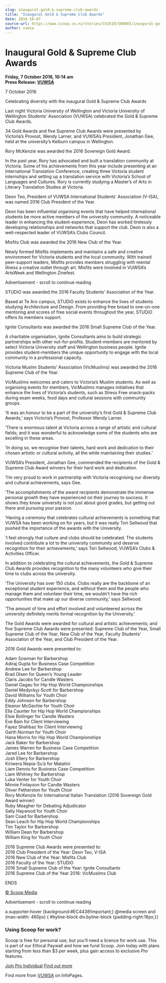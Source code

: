 ```yaml
---
slug: inaugural-gold-&-supreme-club-awards
title: "Inaugural Gold & Supreme Club Awards"
date: 2016-10-07
source-url: https://www.scoop.co.nz/stories/CU1610/S00085/inaugural-gold-supreme-club-awards.htm
author: vuwsa
---
```

Inaugural Gold & Supreme Club Awards
====================================

**Friday, 7 October 2016, 10:14 am**  
**Press Release: [VUWSA](https://info.scoop.co.nz/VUWSA)**

7 October 2016

Celebrating diversity with the inaugural Gold & Supreme Club Awards

Last night Victoria University of Wellington and Victoria University of Wellington Students’ Association (VUWSA) celebrated the Gold & Supreme Club Awards.

34 Gold Awards and five Supreme Club Awards were presented by Victoria’s Provost, Wendy Larner, and VUWSA’s President, Jonathan Gee, held at the university’s Kelburn campus in Wellington.

Rory McKenzie was awarded the 2016 Sovereign Gold Award.

In the past year, Rory has advocated and built a translation community at Victoria. Some of his achievements from this year include presenting at an International Translation Conference, creating three Victoria student internships and setting up a translation service with Victoria’s School of Languages and Cultures. Rory is currently studying a Master’s of Arts in Literary Translation Studies at Victoria.

Deon Teo, President of VUWSA International Students’ Association (V-ISA), was named 2016 Club President of the Year.

Deon has been influential organising events that have helped international students be more active members of the university community. A noticeable leader in enhancing the student-experience, Deon has worked tirelessly developing relationships and networks that support the club. Deon is also a well-respected leader of VUWSA’s Clubs Council.

Misfits Club was awarded the 2016 New Club of the Year.

Newly formed Misfits implements and maintains a safe and creative environment for Victoria students and the local community. With trained peer-support leaders, Misfits provides members struggling with mental illness a creative outlet through art. Misfits were involved in VUWSA’s ArtsWeek and Wellington Zinefest.

Advertisement - scroll to continue reading





STUDiO was awarded the 2016 Faculty Students’ Association of the Year.

Based at Te Aro campus, STUDiO exists to enhance the lives of students studying Architecture and Design. From providing free bread to one-on-one mentoring and scores of free social events throughout the year, STUDiO offers its members support.

Ignite Consultants was awarded the 2016 Small Supreme Club of the Year.

A charitable organisation, Ignite Consultants aims to build strategic partnerships with other not-for-profits. Student-members are mentored by select Victoria University staff and Wellington business people. Ignite provides student-members the unique opportunity to engage with the local community in a professional capacity.

Victoria Muslim Students’ Association (VicMuslims) was awarded the 2016 Supreme Club of the Year.

VicMuslims welcomes and caters to Victoria’s Muslim students. As well as organising events for members, VicMuslims manages initiatives that enhance the lives of Victoria’s students, such as Stress Free snack-packs during exam weeks, food days and cultural sessions with community groups.

‘It was an honour to be a part of the university’s first Gold & Supreme Club Awards,’ says Victoria’s Provost, Professor Wendy Larner.

‘There is enormous talent at Victoria across a range of artistic and cultural fields; and it was wonderful to acknowledge some of the students who are excelling in these areas.

‘In doing so, we recognise their talents, hard work and dedication to their chosen artistic or cultural activity, all the while maintaining their studies.’

VUWSA’s President, Jonathan Gee, commended the recipients of the Gold & Supreme Club Award winners for their hard work and dedication.

‘I’m very proud to work in partnership with Victoria recognising our diversity and cultural achievements, says Gee.

‘The accomplishments of the award recipients demonstrate the immense personal growth they have experienced on their journey to success. It shows they know university is not just about good grades, but getting out there and pursuing your passion.

‘Having a ceremony that celebrates cultural achievements is something that VUWSA has been working on for years, but it was really Tori Sellwood that pushed the importance of the awards with the University.

‘I feel strongly that culture and clubs should be celebrated. The students involved contribute a lot to the university community and deserve recognition for their achievements,’ says Tori Sellwood, VUWSA’s Clubs & Activities Officer.

In addition to celebrating the cultural achievements, the Gold & Supreme Club Awards provides recognition to the many volunteers who give their time to clubs across the university.

‘The University has over 150 clubs. Clubs really are the backbone of an exceptional student experience, and without them and the people who manage them and volunteer their time, we wouldn’t have the rich opportunities that make up our diverse community,’ says Sellwood.

‘The amount of time and effort involved and volunteered across the university definitely merits formal recognition by the University.’

The Gold Awards were awarded for cultural and artistic achievements; and five Supreme Club Awards were presented: Supreme Club of the Year, Small Supreme Club of the Year, New Club of the Year, Faculty Students’ Association of the Year, and Club President of the Year.

2016 Gold Awards were presented to:

Adam Sowman for Barbershop  
Adiraj Gupta for Business Case Competition  
Andrew Lee for Barbershop  
Brad Olsen for Queen’s Young Leader  
Claris Jacobs for Candle Wasters  
Daniel Gagau for Hip Hop World Championships  
Daniel Medyckyj-Scott for Barbershop  
David Williams for Youth Choir  
Eddy Johnsen for Barbershop  
Eleanor McGechie for Youth Choir  
Ella Caunter for Hip Hop World Championships  
Elsie Bollinger for Candle Wasters  
Eve Bain for Client Interviewing  
Fayez Shahbaz for Client Interviewing  
Garth Norman for Youth Choir  
Hana Morris for Hip Hop World Championships  
Jack Baker for Barbershop  
James Warren for Business Case Competition  
Jared Lee for Barbershop  
Josh Ellery for Barbershop  
Kiriwera Nepia-Su’a for Matatini  
Liam Dennis for Business Case Competition  
Liam Whitney for Barbershop  
Luka Venter for Youth Choir  
Minnie Finlayson for Candle Wasters  
Oliver Fetherston for Youth Choir  
Rory McKenzie for International Italian Translation (2016 Sovereign Gold Award winner)  
Ruby Meagher for Debating Adjudicator  
Sally Haywood for Youth Choir  
Sam Coad for Barbershop  
Sean Leach for Hip Hop World Championships  
Tim Taylor for Barbershop  
William Dean for Barbershop  
William King for Youth Choir

2016 Supreme Club Awards were presented to:  
2016 Club President of the Year: Deon Teo, V-ISA  
2016 New Club of the Year: Misfits Club  
2016 Faculty of the Year: STUDiO  
2016 Small Supreme Club of the Year: Ignite Consultants  
2016 Supreme Club of the Year 2016: VicMuslims Club

ENDS  

[© Scoop Media](http://www.scoop.co.nz/about/terms.html)  

Advertisement - scroll to continue reading



a.supporter:hover {background:#EC4438!important;} @media screen and (max-width: 480px) { #byline-block div.byline-block {padding-right:16px;}}

### Using Scoop for work?

Scoop is free for personal use, but you’ll need a licence for work use. This is part of our Ethical Paywall and how we fund Scoop. Join today with plans starting from less than $3 per week, plus gain access to exclusive _Pro_ features.  
  
[Join Pro Individual](https://pro.scoop.co.nz/Individual/?from=ProIn24) [Find out more](https://pro.scoop.co.nz/using-scoop-for-work/?from=ProIn24)

Find more from [VUWSA](https://info.scoop.co.nz/VUWSA) on InfoPages.